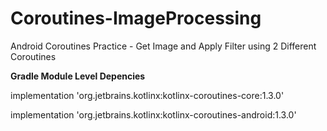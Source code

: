 # Coroutines-ImageProcessing
Android Coroutines Practice - Get Image and Apply Filter using 2 Different Coroutines

**Gradle Module Level Depencies**

implementation 'org.jetbrains.kotlinx:kotlinx-coroutines-core:1.3.0'

implementation 'org.jetbrains.kotlinx:kotlinx-coroutines-android:1.3.0'
